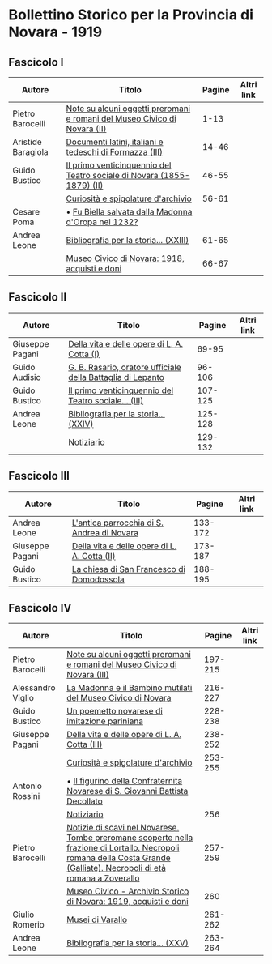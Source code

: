 # Bollettino Storico per la Provincia di Novara - 1919

## Fascicolo I

| Autore             | Titolo                                                                                                                         | Pagine | Altri link |
|--------------------|--------------------------------------------------------------------------------------------------------------------------------|--------|------------|
| Pietro Barocelli   | [Note su alcuni oggetti preromani e romani del Museo Civico di Novara (II)](https://en.calameo.com/read/0072607354cec5dadaf9b) | 1-13   |            |
| Aristide Baragiola | [Documenti latini, italiani e tedeschi di Formazza (III)](https://en.calameo.com/read/0072607354cec5dadaf9b)                   | 14-46  |            |
| Guido Bustico      | [Il primo venticinquennio del Teatro sociale di Novara (1855-1879) (II)](https://en.calameo.com/read/0072607354cec5dadaf9b)    | 46-55  |            |
|                    | [Curiosità e spigolature d'archivio](https://en.calameo.com/read/0072607354cec5dadaf9b)                                        | 56-61  |            |
| Cesare Poma        | • [Fu Biella salvata dalla Madonna d'Oropa nel 1232?](https://en.calameo.com/read/0072607354cec5dadaf9b)                       |        |            |
| Andrea Leone       | [Bibliografia per la storia... (XXIII)](https://en.calameo.com/read/0072607354cec5dadaf9b)                                     | 61-65  |            |
|                    | [Museo Civico di Novara: 1918, acquisti e doni](https://en.calameo.com/read/0072607354cec5dadaf9b)                             | 66-67  |            |

## Fascicolo II

| Autore          | Titolo                                                                                                           | Pagine  | Altri link |
|-----------------|------------------------------------------------------------------------------------------------------------------|---------|------------|
| Giuseppe Pagani | [Della vita e delle opere di L. A. Cotta (I)](https://en.calameo.com/read/007260735ddbba0250668)                 | 69-95   |            |
| Guido Audisio   | [G. B. Rasario, oratore ufficiale della Battaglia di Lepanto](https://en.calameo.com/read/007260735ddbba0250668) | 96-106  |            |
| Guido Bustico   | [Il primo venticinquennio del Teatro sociale... (III)](https://en.calameo.com/read/007260735ddbba0250668)        | 107-125 |            |
| Andrea Leone    | [Bibliografia per la storia... (XXIV)](https://en.calameo.com/read/007260735ddbba0250668)                        | 125-128 |            |
|                 | [Notiziario](https://en.calameo.com/read/007260735ddbba0250668)                                                  | 129-132 |            |

## Fascicolo III

| Autore          | Titolo                                                                                            | Pagine  | Altri link |
|-----------------|---------------------------------------------------------------------------------------------------|---------|------------|
| Andrea Leone    | [L'antica parrocchia di S. Andrea di Novara](https://en.calameo.com/read/00726073563c990427089)   | 133-172 |            |
| Giuseppe Pagani | [Della vita e delle opere di L. A. Cotta (II)](https://en.calameo.com/read/00726073563c990427089) | 173-187 |            |
| Guido Bustico   | [La chiesa di San Francesco di Domodossola](https://en.calameo.com/read/00726073563c990427089)    | 188-195 |            |

## Fascicolo IV

| Autore            | Titolo                                                                                                                                                                                                                       | Pagine  | Altri link |
|-------------------|------------------------------------------------------------------------------------------------------------------------------------------------------------------------------------------------------------------------------|---------|------------|
| Pietro Barocelli  | [Note su alcuni oggetti preromani e romani del Museo Civico di Novara (III)](https://en.calameo.com/read/007260735a5e4cdc4ec4c)                                                                                              | 197-215 |            |
| Alessandro Viglio | [La Madonna e il Bambino mutilati del Museo Civico di Novara](https://en.calameo.com/read/007260735a5e4cdc4ec4c)                                                                                                             | 216-227 |            |
| Guido Bustico     | [Un poemetto novarese di imitazione pariniana](https://en.calameo.com/read/007260735a5e4cdc4ec4c)                                                                                                                            | 228-238 |            |
| Giuseppe Pagani   | [Della vita e delle opere di L. A. Cotta (III)](https://en.calameo.com/read/007260735a5e4cdc4ec4c)                                                                                                                           | 238-252 |            |
|                   | [Curiosità e spigolature d'archivio](https://en.calameo.com/read/007260735a5e4cdc4ec4c)                                                                                                                                      | 253-255 |            |
| Antonio Rossini   | • [Il figurino della Confraternita Novarese di S. Giovanni Battista Decollato](https://en.calameo.com/read/007260735a5e4cdc4ec4c)                                                                                            |         |            |
|                   | [Notiziario](https://en.calameo.com/read/007260735a5e4cdc4ec4c)                                                                                                                                                              | 256     |            |
| Pietro Barocelli  | [Notizie di scavi nel Novarese. Tombe preromane scoperte nella frazione di Lortallo. Necropoli romana della Costa Grande (Galliate). Necropoli di età romana a Zoverallo](https://en.calameo.com/read/007260735a5e4cdc4ec4c) | 257-259 |            |
|                   | [Museo Civico - Archivio Storico di Novara: 1919, acquisti e doni](https://en.calameo.com/read/007260735a5e4cdc4ec4c)                                                                                                        | 260     |            |
| Giulio Romerio    | [Musei di Varallo](https://en.calameo.com/read/007260735a5e4cdc4ec4c)                                                                                                                                                        | 261-262 |            |
| Andrea Leone      | [Bibliografia per la storia... (XXV)](https://en.calameo.com/read/007260735a5e4cdc4ec4c)                                                                                                                                     | 263-264 |            |
